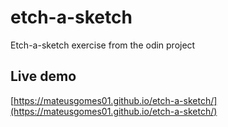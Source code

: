 # etch-a-sketch
Etch-a-sketch exercise from the odin project

## Live demo

[https://mateusgomes01.github.io/etch-a-sketch/](https://mateusgomes01.github.io/etch-a-sketch/)
